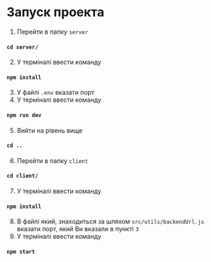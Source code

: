 # Запуск проекта

1. Перейти в папку `server`
#### `cd server/`
2. У терміналі ввести команду
#### `npm install`
3. У файлі `.env` вказати порт
4. У терміналі ввести команду
#### `npm run dev`
5. Вийти на рівень вище
#### `cd ..`
6. Перейти в папку `client`
#### `cd client/`
7. У терміналі ввести команду
#### `npm install`
8. В файлі який, знаходиться за шляхом `src/utils/backendUrl.js` вказати порт, який Ви вказали в пункті `3`
9. У терміналі ввести команду
#### `npm start`